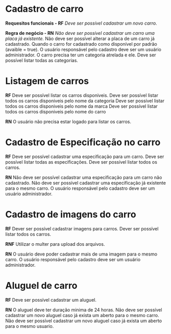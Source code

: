 # Cadastro de carro

**Requesitos funcionais - RF**
*Deve ser possível cadastrar um novo carro.*



**Regra de negócio - RN**
*Não deve ser possível cadastrar um carro uma placa já existente.*
Não deve ser possível alterar a placa de um carro já cadastrado.
Quando o carro for cadastrado como disponível por padrão (avaible = true).
O usuário responsável pelo cadastro deve ser um usuário administrador.
O carro precisa ter um categoria atrelada e ele.
Deve ser possível listar todas as categorias.

# Listagem de carros

**RF**
Deve ser possível listar os carros disponiveis.
Deve ser possível listar todos os carros disponiveis pelo nome da categoria
Deve ser possível listar todos os carros disponiveis pelo nome da marca
Deve ser possível listar todos os carros disponiveis pelo nome do carro

**RN**
O usuário não precisa estar logado para listar os carros.

# Cadastro de Especificação no carro

**RF**
Deve ser possível cadastrar uma especificação para um carro.
Deve ser possível listar todas as especificações.
Deve ser possível listar todos os carros.

**RN**
Não deve ser possível cadastrar uma especificação para um carro não cadastrado.
Não deve ser possível cadastrar uma especificação já existente para o mesmo carro.
O usuário responsável pelo cadastro deve ser um usuário administrador.

# Cadastro de imagens do carro

**RF**
Dever ser possível cadastrar imagens para carros.
Dever ser possível listar todos os carros.

**RNF**
Utilizar o multer para upload dos arquivos.

**RN**
O usuário deve poder cadastrar mais de uma imagem para o mesmo carro.
O usuário responsável pelo cadastro deve ser um usuário administrador.

# Aluguel de carro

**RF**
Deve ser possível cadastrar um aluguel.

**RN**
O aluguel deve ter duração minima de 24 horas.
Não deve ser possível cadastrar um novo aluguel caso já exista um aberto para o mesmo carro.
Não deve ser possível cadastrar um novo aluguel caso já exista um aberto para o mesmo usuario.